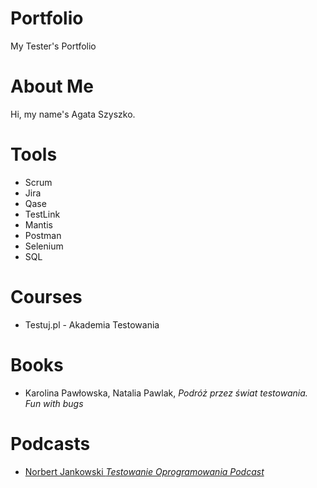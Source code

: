 # Portfolio

My Tester's Portfolio

# About Me

Hi, my name's Agata Szyszko.

# Tools

* Scrum
* Jira 
* Qase 
* TestLink 
* Mantis
* Postman 
* Selenium 
* SQL

# Courses

* Testuj.pl - Akademia Testowania

# Books

* Karolina Pawłowska, Natalia Pawlak, *Podróż przez świat testowania. Fun with bugs*

# Podcasts

* [Norbert Jankowski *Testowanie Oprogramowania Podcast*](https://podcasttestowanie.pl/)

